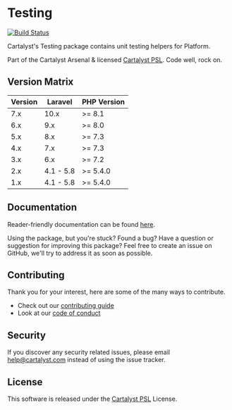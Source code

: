 # Testing

[![Build Status][icon-travis]][link-travis]

Cartalyst's Testing package contains unit testing helpers for Platform.

Part of the Cartalyst Arsenal & licensed [Cartalyst PSL](LICENSE). Code well, rock on.

## Version Matrix

Version | Laravel   | PHP Version
------- | --------- | ------------
7.x     | 10.x      | >= 8.1
6.x     | 9.x       | >= 8.0
5.x     | 8.x       | >= 7.3
4.x     | 7.x       | >= 7.3
3.x     | 6.x       | >= 7.2
2.x     | 4.1 - 5.8 | >= 5.4.0
1.x     | 4.1 - 5.8 | >= 5.4.0

## Documentation

Reader-friendly documentation can be found [here][link-docs].

Using the package, but you're stuck? Found a bug? Have a question or suggestion for improving this package? Feel free to create an issue on GitHub, we'll try to address it as soon as possible.

## Contributing

Thank you for your interest, here are some of the many ways to contribute.

- Check out our [contributing guide](/.github/CONTRIBUTING.md)
- Look at our [code of conduct](/.github/CODE_OF_CONDUCT.md)

## Security

If you discover any security related issues, please email help@cartalyst.com instead of using the issue tracker.

## License

This software is released under the [Cartalyst PSL](LICENSE) License.

[link-docs]:   https://cartalyst.com/manual/testing
[link-travis]: https://travis-ci.com/cartalyst/testing

[icon-travis]: https://travis-ci.com/cartalyst/testing.svg?token=LAut3LMbmBFi3T9j45FH&branch=4.x
